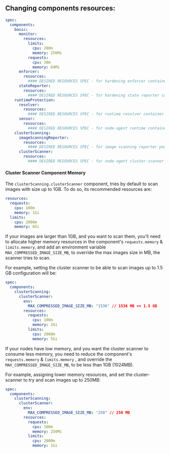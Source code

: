## Changing components resources:
```yaml
spec:
  components:
    basic:
      monitor:
        resources:
          limits:
            cpu: 200m
            memory: 256Mi
          requests:
            cpu: 30m
            memory: 64Mi
      enforcer:
        resources:
          #### DESIRED RESOURCES SPEC - for hardening enforcer container
      stateReporter:
        resources:
          #### DESIRED RESOURCES SPEC - for hardening state reporter container
    runtimeProtection:
      resolver:
        resources:
          #### DESIRED RESOURCES SPEC - for runtime resolver container
      sensor:
        resources:
          #### DESIRED RESOURCES SPEC - for node-agent runtime container
    clusterScanning:
      imageScanningReporter:
        resources:
          #### DESIRED RESOURCES SPEC - for image scanning reporter pod
      clusterScanner:
        resources:
          #### DESIRED RESOURCES SPEC - for node-agent cluster-scanner container
```
#### Cluster Scanner Component Memory
The `clusterScanning.clusterScanner` component, tries by default to scan images with size up to 1GB.
To do so, its recommended resources are:
```yaml
resources:
  requests:
    cpu: 100m
    memory: 1Gi
  limits:
    cpu: 2000m
    memory: 6Gi
```

If your images are larger than 1GB, and you want to scan them, you'll need to allocate higher memory resources in the
component's `requests.memory` & `limits.memory`, and add an environment variable `MAX_COMPRESSED_IMAGE_SIZE_MB`, to override
the max images size in MB, the scanner tries to scan.

For example, setting the cluster scanner to be able to scan images up to 1.5 GB configuration will be:
```yaml
spec:
  components:
    clusterScanning:
      clusterScanner:
        env:
          MAX_COMPRESSED_IMAGE_SIZE_MB: "1536" // 1536 MB == 1.5 GB
        resources:
          requests:
            cpu: 100m
            memory: 2Gi
          limits:
            cpu: 2000m
            memory: 5Gi
```

If your nodes have low memory, and you want the cluster scanner to consume less memory, you need to reduce the
component's `requests.memory` & `limits.memory` , and override the `MAX_COMPRESSED_IMAGE_SIZE_MB`, to be less than 1GB (1024MB).

For example, assigning lower memory resources, and set the cluster-scanner to try and scan images up to 250MB:
```yaml
spec:
  components:
    clusterScanning:
      clusterScanner:
        env:
          MAX_COMPRESSED_IMAGE_SIZE_MB: "250" // 250 MB
        resources:
          requests:
            cpu: 100m
            memory: 250Mi
          limits:
            cpu: 2000m
            memory: 1Gi
```
